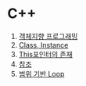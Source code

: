 # C++

  1. [객체지향 프로그래밍](https://github.com/Nighthom/Files/tree/main/Study/C%2B%2B/%EA%B0%9D%EC%B2%B4%EC%A7%80%ED%96%A5%20%ED%94%84%EB%A1%9C%EA%B7%B8%EB%9E%98%EB%B0%8D)
  2. [Class, Instance](https://github.com/Nighthom/Files/tree/main/Study/C++/Class,%20Instance)
  3. [This포인터의 존재](https://github.com/Nighthom/Files/tree/main/Study/C%2B%2B/This%20%ED%8F%AC%EC%9D%B8%ED%84%B0)
  4. [참조]()
  5. [범위 기반 Loop]()
